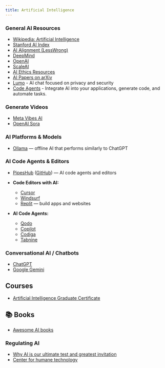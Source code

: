 ```yaml
---
title: Artificial Intelligence
---
```


### General AI Resources

- [Wikipedia: Artificial Intelligence](https://en.wikipedia.org/wiki/Artificial_intelligence)
- [Stanford AI Index](https://aiindex.stanford.edu/)
- [AI Alignment (LessWrong)](https://www.lesswrong.com/tag/ai-alignment)
- [DeepMind](https://deepmind.com/)
- [OpenAI](https://openai.com/)
- [ScaleAI](https://scale.com/)
- [AI Ethics Resources](https://aiethicslab.com/)
- [AI Papers on arXiv](https://arxiv.org/list/cs.AI/recent)
- [Lumo](https://lumo.proton.me/guest) - AI chat focused on privacy and security
- [Code Agents](https://codegen.com/) - Integrate AI into your applications, generate code, and automate tasks.

### Generate Videos

- [Meta Vibes AI](https://about.fb.com/news/2025/09/introducing-vibes-ai-videos/)
- [OpenAI Sora](https://openai.com/index/sora-2/)

### AI Platforms & Models

- [Ollama](https://ollama.com/) — offline AI that performs similarly to ChatGPT

### AI Code Agents & Editors

- [PipesHub](https://pipeshub.com/) ([GitHub](https://github.com/pipeshub-ai/pipeshub-ai)) — AI code agents and editors

- **Code Editors with AI:**
  - [Cursor](https://www.cursor.com/en)
  - [Windsurf](https://windsurf.com/)
  - [Replit](https://replit.com/) — build apps and websites

- **AI Code Agents:**
  - [Qodo](https://www.qodo.ai/)
  - [Copilot](https://copilot.microsoft.com/)
  - [Codiga](https://www.codiga.io/)
  - [Tabnine](https://www.tabnine.com/)

### Conversational AI / Chatbots

- [ChatGPT](https://chatgpt.com/)
- [Google Gemini](https://gemini.google.com/app)

## Courses

- [Artificial Intelligence Graduate Certificate](https://online.stanford.edu/programs/artificial-intelligence-graduate-certificate)

## 📚 Books

- [Awesome AI books](https://github.com/zslucky/awesome-AI-books)

### Regulating AI

- [Why AI is our ultimate test and greatest invitation](https://www.youtube.com/watch?v=6kPHnl-RsVI)
- [Center for humane technology](https://centerforhumanetechnology.substack.com/)
